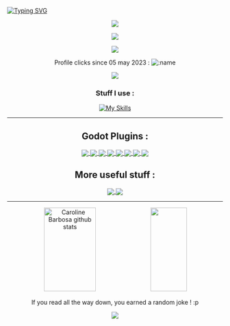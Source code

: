 

[![Typing SVG](https://readme-typing-svg.herokuapp.com/?color=9D6CFF&size=35&center=true&vCenter=true&width=1000&lines=++HILLOW,+I'm+Dark+Peace+!+:\);++Dev,+Indie+Game+Designer,+Writer;++Godot+Plugin+Maker,+Youtuber;++Pixel+Artist,+CS+Student)](https://git.io/typing-svg)

<div align="center">
  <a href="https://www.youtube.com/@Dark_Peace" target="_blank"><img src="https://img.shields.io/youtube/channel/subscribers/UCcGSR_DYUY_BQIsujY2QXpg?label=%40Dark_Peace&logoColor=%23673ab7&style=social" target="_blank"></a>
  
  <a href = "https://discord.com/invite/aWWQbgQUEP"> <img src="https://img.shields.io/discord/552889341140271125?label=Community%20Server&color=%23512da8&logo=discord&style=plastic" target="_blank"></a>
  
<a href="https://www.youtube.com/watch?v=YCQRmNGr818" target="_blank"><img src="https://img.shields.io/youtube/views/YCQRmNGr818?label=Dojordin%20%3A%20my%20RPG%20BulletHell%20Trailer&style=social"></a>


Profile clicks since 05 may 2023 :
  ![:name](https://count.getloli.com/get/@dark-peace?theme=rule34)
  
<p align="center">
  <img src="https://github-profile-trophy.vercel.app/?username=Dark-Peace&theme=dracula&row=2&no-bg=true&column=4&margin-w=15&margin-h=15" />

### Stuff I use :
[![My Skills](https://skillicons.dev/icons?i=godot,python,java,c,cpp,latex,md,qt,visualstudio,vscode,idea,postgres,matlab,octave,&theme=dark)](https://skillicons.dev)






  ---

## Godot Plugins :

  
<a href="https://github.com/Dark-Peace/BulletUpHell">
  <img align="center" src="https://github-readme-stats.vercel.app/api/pin/?username=dark-peace&repo=BulletUpHell&theme=midnight-purple" />
</a>
<a href="https://github.com/Dark-Peace/bottled-up-tilemap">
  <img align="center" src="https://github-readme-stats.vercel.app/api/pin/?username=dark-peace&repo=bottled-up-tilemap&theme=midnight-purple" />
</a>
<a href="https://github.com/Dark-Peace/godot-rotor-node">
  <img align="center" src="https://github-readme-stats.vercel.app/api/pin/?username=dark-peace&repo=godot-rotor-node&theme=midnight-purple" />
</a>
<a href="https://github.com/Dark-Peace/SuperSpector">
  <img align="center" src="https://github-readme-stats.vercel.app/api/pin/?username=dark-peace&repo=SuperSpector&theme=midnight-purple" />
</a>
<a href="https://github.com/Dark-Peace/godot-laserbeam-node">
  <img align="center" src="https://github-readme-stats.vercel.app/api/pin/?username=dark-peace&repo=godot-laserbeam-node&theme=midnight-purple" />
</a>
<a href="https://github.com/Dark-Peace/Godot-Hider-Node">
  <img align="center" src="https://github-readme-stats.vercel.app/api/pin/?username=dark-peace&repo=Godot-Hider-Node&theme=midnight-purple" />
</a>
<a href="https://github.com/Dark-Peace/godot-editor-icons-previewer">
  <img align="center" src="https://github-readme-stats.vercel.app/api/pin/?username=dark-peace&repo=godot-editor-icons-previewer&theme=midnight-purple" />
</a>
<a href="https://github.com/Dark-Peace/Godot-Quick-Scenes">
  <img align="center" src="https://github-readme-stats.vercel.app/api/pin/?username=dark-peace&repo=Godot-Quick-Scenes&theme=midnight-purple" />
</a>

  
  
## More useful stuff :
  
  
  
 <a href="https://github.com/Dark-Peace/youtube-tutorial-resources">
  <img align="center" src="https://github-readme-stats.vercel.app/api/pin/?username=dark-peace&repo=youtube-tutorial-resources&theme=midnight-purple" />
</a>
<a href="https://github.com/Dark-Peace/Useful-online-apps-for-devs-creative-people">
  <img align="center" src="https://github-readme-stats.vercel.app/api/pin/?username=dark-peace&repo=Useful-online-apps-for-devs-creative-people&theme=midnight-purple" />
</a>


---

<div align="center">  
  <img width="49%" height="195px" src="https://github-readme-stats.vercel.app/api?username=Dark-Peace&show_icons=true&count_private=true&hide_border=true&title_color=0eeaff&icon_color=512da8&text_color=9D6CFF&bg_color=0d1117" alt="Caroline Barbosa github stats" /> 
  
  <img width="41%" height="195px" src="https://github-readme-stats.vercel.app/api/top-langs/?username=Dark-Peace&layout=compact&hide_border=true&title_color=0eeaff&text_color=9D6CFF&bg_color=0d1117" />
</div>
</p>



If you read all the way down, you earned a random joke ! :p
<div align="center">
  <a href="">
  <img align="center" src="https://readme-jokes.vercel.app/api" />
</a>
</div>



<!--

unused counter
  <p align="left"> <img src="https://komarev.com/ghpvc/?username=dark-peace&label=Profile%20views%20since%20may%202023&color=9D6CFF&style=flat" alt="dark-peace" /> </p>



<div align="center"> 
<a href="https://www.instagram.com/bottled_up_studio/" target="_blank"><img src="https://img.shields.io/badge/-Instagram-%23E4405F?style=for-the-badge&logo=instagram&logoColor=white"</a>



<a href="https://linktr.ee/dark_peace" target="_blank"><img src="https://img.shields.io/badge/-LinkedIn-%230077B5?style=for-the-badge&logo=linkedin&logoColor=white" style="border-radius: 30px" target="_blank"></a> 
 </div>

<a href="https://bottled-up-studio.itch.io/" target="_blank"><img src="https://img.shields.io/badge/-LinkedIn-%230077B5?style=for-the-badge&logo=linkedin&logoColor=white" style="border-radius: 30px" target="_blank"></a> 
 </div>

<a href="https://gamejolt.com/@DarkPeace" target="_blank"><img src="https://img.shields.io/badge/-LinkedIn-%230077B5?style=for-the-badge&logo=linkedin&logoColor=white" style="border-radius: 30px" target="_blank"></a> 
 </div>

<a href="https://www.reddit.com/user/Bottled_Up_DarkPeace" target="_blank"><img src="https://img.shields.io/badge/-LinkedIn-%230077B5?style=for-the-badge&logo=linkedin&logoColor=white" style="border-radius: 30px" target="_blank"></a> 
 </div>



### Main skills:
![Python](https://img.shields.io/badge/python-3670A0?style=for-the-badge&logo=python&logoColor=ffdd54)
![GODOT](https://img.shields.io/badge/godot-3582bb.svg?style=for-the-badge&logo=godot-engine&logoColor=white)









[![Ashutosh's github activity graph](https://github-readme-activity-graph.cyclic.app/graph?username=Dark-Peace&bg_color=0d1117&color=b13583&line=b13583&point=ff9494&area=true&hide_border=true)](https://github.com/ashutosh00710/github-readme-activity-graph)
**Dark-Peace/Dark-Peace** is a ✨ _special_ ✨ repository because its `README.md` (this file) appears on your GitHub profile.

Here are some ideas to get you started:

- 🔭 I’m currently working on ...
- 🌱 I’m currently learning ...
- 👯 I’m looking to collaborate on ...
- 🤔 I’m looking for help with ...
- 💬 Ask me about ...
- 📫 How to reach me: ...
- 😄 Pronouns: ...
- ⚡ Fun fact: ...
-->
